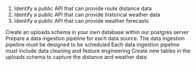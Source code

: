 1. Identify a public API that can provide route distance data
2. Identify a public API that can provide historical weather data
3. Identify a public API that can provide weather forecasts

Create an uploads schema in your own database within our postgres server
Prepare a data ingestion pipeline for each data source. The data ingestion pipeline must be designed to be scheduled 
Each data ingestion pipeline must include data cleaning and feature engineering
Create new tables in the uploads schema to capture the distance and weather data.
